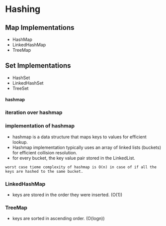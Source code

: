 # Hashing

## Map Implementations
- HashMap
- LinkedHashMap
- TreeMap

## Set Implementations
- HashSet
- LinkedHashSet
- TreeSet

#### hashmap

### iteration over hashmap

### implementation of hashmap
- hashmap is a data structure that maps keys to values for efficient lookup.
- Hashmap implementation typically uses an array of linked lists (buckets) for efficient collision resolution.
- for every bucket, the key value pair stored in the LinkedList.

```Note:
worst case tieme complexity of hashmap is O(n) in case of if all the keys are hashed to the same bucket.
```

### LinkedHashMap
- keys are stored in the order they were inserted. (O(1))

### TreeMap
- keys are sorted in ascending order. (O(logn))

